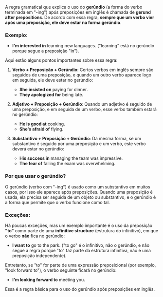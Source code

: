 A regra gramatical que explica o uso do **gerúndio** (a forma do verbo terminada em "-ing") após preposições em inglês é chamada de **gerund after prepositions**. De acordo com essa regra, **sempre que um verbo vier após uma preposição, ele deve estar na forma gerúndio**.

### Exemplo:
- **I'm interested in** learning new languages.
  ("learning" está no gerúndio porque segue a preposição "in").

Aqui estão alguns pontos importantes sobre essa regra:

1. **Verbo + Preposição + Gerúndio**:
   Certos verbos em inglês sempre são seguidos de uma preposição, e quando um outro verbo aparece logo em seguida, ele deve estar no gerúndio:
   - **She insisted on** paying for dinner.
   - **They apologized for** being late.

2. **Adjetivo + Preposição + Gerúndio**:
   Quando um adjetivo é seguido de uma preposição, e em seguida de um verbo, esse verbo também estará no gerúndio:
   - **He is good at** cooking.
   - **She's afraid of** flying.

3. **Substantivo + Preposição + Gerúndio**:
   Da mesma forma, se um substantivo é seguido por uma preposição e um verbo, este verbo deverá estar no gerúndio:
   - **His success in** managing the team was impressive.
   - **The fear of** failing the exam was overwhelming.

### Por que usar o gerúndio?
O gerúndio (verbo com "-ing") é usado como um substantivo em muitos casos, por isso ele aparece após preposições. Quando uma preposição é usada, ela precisa ser seguida de um objeto ou substantivo, e o gerúndio é a forma que permite que o verbo funcione como tal.

### Exceções:
Há poucas exceções, mas um exemplo importante é o uso da preposição **"to"** como parte de uma **infinitive structure** (estrutura do infinitivo), em que o verbo **não** fica no gerúndio:
- **I want to** go to the park.
  ("to go" é o infinitivo, não o gerúndio, e não segue a regra porque "to" faz parte da estrutura infinitiva, não é uma preposição independente).

Entretanto, se "to" for parte de uma expressão preposicional (por exemplo, "look forward to"), o verbo seguinte ficará no gerúndio:
- **I'm looking forward to** meeting you.

Essa é a regra básica para o uso do gerúndio após preposições em inglês.